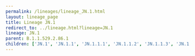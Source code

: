 ```yaml
---
permalink: /lineages/lineage_JN.1.html
layout: lineage_page
title: Lineage JN.1
redirect_to: ../lineage.html?lineage=JN.1
lineage: JN.1
parent: B.1.1.529.2.86.1
children: ['JN.1', 'JN.1.1', 'JN.1.1.1', 'JN.1.1.2', 'JN.1.1.3', 'JN.1.1.4', 'JN.1.1.5', 'JN.1.1.6', 'JN.1.1.7', 'JN.1.1.8', 'JN.1.1.9', 'JN.1.1.10', 'JN.1.2', 'JN.1.2.1', 'JN.1.3', 'JN.1.4', 'JN.1.4.1', 'JN.1.4.2', 'JN.1.4.3', 'JN.1.4.4', 'JN.1.4.5', 'JN.1.4.6', 'JN.1.4.7', 'JN.1.4.8', 'JN.1.4.9', 'JN.1.5', 'JN.1.6', 'JN.1.6.1', 'JN.1.7', 'JN.1.7.1', 'JN.1.7.2', 'JN.1.7.3', 'JN.1.7.4', 'JN.1.7.5', 'JN.1.7.6', 'JN.1.7.7', 'JN.1.7.8', 'JN.1.7.9', 'JN.1.8', 'JN.1.8.1', 'JN.1.8.2', 'JN.1.8.3', 'JN.1.8.4', 'JN.1.9', 'JN.1.9.1', 'JN.1.9.2', 'JN.1.10', 'JN.1.11', 'JN.1.11.1', 'JN.1.12', 'JN.1.13', 'JN.1.13.1', 'JN.1.14', 'JN.1.15', 'JN.1.15.1', 'JN.1.16', 'JN.1.16.1', 'JN.1.16.2', 'JN.1.16.3', 'JN.1.16.4', 'JN.1.16.5', 'JN.1.17', 'JN.1.18', 'JN.1.18.1', 'JN.1.18.2', 'JN.1.18.3', 'JN.1.18.4', 'JN.1.18.5', 'JN.1.18.6', 'JN.1.18.7', 'JN.1.18.8', 'JN.1.19', 'JN.1.20', 'JN.1.21', 'JN.1.22', 'JN.1.23', 'JN.1.23.1', 'JN.1.24', 'JN.1.24.1', 'JN.1.25', 'JN.1.25.1', 'JN.1.26', 'JN.1.27', 'JN.1.28', 'JN.1.28.1', 'JN.1.29', 'JN.1.29.1', 'JN.1.30', 'JN.1.30.1', 'JN.1.31', 'JN.1.32', 'JN.1.32.1', 'JN.1.33', 'JN.1.34', 'JN.1.35', 'JN.1.36', 'JN.1.36.1', 'JN.1.37', 'JN.1.38', 'JN.1.38.1', 'JN.1.39', 'JN.1.39.1', 'JN.1.39.2', 'JN.1.39.3', 'JN.1.40', 'JN.1.41', 'JN.1.42', 'JN.1.42.1', 'JN.1.42.2', 'JN.1.43', 'JN.1.43.1', 'JN.1.44', 'JN.1.44.1', 'JN.1.45', 'JN.1.46', 'JN.1.47', 'JN.1.47.1', 'JN.1.47.2', 'JN.1.48', 'JN.1.48.1', 'JN.1.48.2', 'JN.1.48.3', 'JN.1.49', 'JN.1.49.1', 'JN.1.49.2', 'JN.1.50', 'JN.1.50.1', 'JN.1.50.2', 'JN.1.51', 'JN.1.51.1', 'JN.1.52', 'JN.1.53', 'JN.1.53.1', 'JN.1.54', 'JN.1.54.1', 'JN.1.55', 'JN.1.55.1', 'JN.1.55.2', 'JN.1.56', 'JN.1.56.1', 'JN.1.57', 'JN.1.57.1', 'JN.1.58', 'JN.1.58.1', 'JN.1.58.2', 'JN.1.58.3', 'JN.1.59', 'JN.1.59.1', 'JN.1.60', 'JN.1.61', 'JN.1.62', 'JN.1.63', 'JN.1.63.1', 'JN.1.64', 'JN.1.64.1', 'JN.1.65', 'JN.1.65.1', 'JN.1.66', 'JN.1.67', 'JN.1.67.1']
---
```

